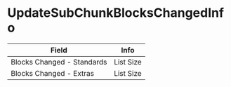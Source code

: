# UpdateSubChunkBlocksChangedInfo

<table><thead><tr><th>Field</th><th>Info</th></tr></thead><tbody>
<tr><td>Blocks Changed - Standards</td><td>List Size</td></tr>
<tr><td>Blocks Changed - Extras</td><td>List Size</td></tr>
</tbody></table>